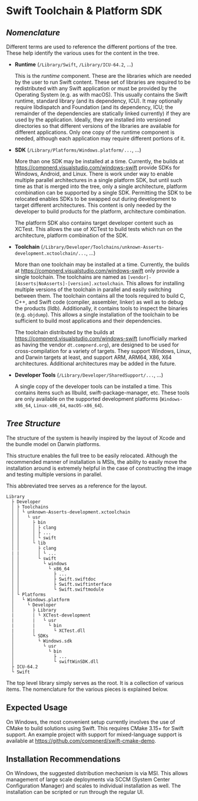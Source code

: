# Swift Toolchain & Platform SDK

## *Nomenclature*

Different terms are used to reference the different portions of the tree.  These help identify the various uses for the content in the tree.

- **Runtime** (`/Library/Swift`, `/Library/ICU-64.2`, ...)

  This is the *runtime* component.  These are the libraries which are needed by the user to run Swift content.  These set of libraries are required to be redistributed with any Swift application or must be provided by the Operating System (e.g. as with macOS).  This usually contains the Swift runtime, standard library (and its dependency, ICU).  It may optionally require libdispatch and Foundation (and its dependency, ICU; the remainder of the dependencies are statically linked currently) if they are used by the application.  Ideally, they are installed into versioned directories so that different versions of the libraries are available for different applications.  Only one copy of the runtime component is needed, although each application may require different portions of it.
  
- **SDK** (`/Library/Platforms/Windows.platform/...`, ...)

  More than one SDK may be installed at a time.  Currently, the builds at https://compnerd.visualstudio.com/windows-swift provide SDKs for Windows, Android, and Linux.  There is work under way to enable multiple parallel architectures in a single platform SDK, but until such time as that is merged into the tree, only a single architecture, platform combination can be supported by a single SDK.  Permitting the SDK to be relocated enables SDKs to be swapped out during development to target different architectures.  This content is only needed by the developer to build products for the platform, architecture combination.
  
  The platform SDK also contains target developer content such as XCTest.  This allows the use of XCTest to build tests which run on the architecture, platform combination of the SDK.
  
 - **Toolchain** (`/Library/Developer/Toolchains/unknown-Asserts-development.xctoolchain/...`, ...)
 
   More than one toolchain may be installed at a time.  Currently, the builds at https://compnerd.visualstudio.com/windows-swift only provide a single toolchain.  The toolchains are named as `[vendor]-[Asserts|NoAsserts]-[version].xctoolchain`.  This allows for installing multiple versions of the toolchain in parallel and easily switching between them.  The toolchain contains all the tools required to build C, C++, and Swift code (compiler, assembler, linker) as well as to debug the products (lldb).  Additionally, it contains tools to inspect the binaries (e.g. `objdump`).  This allows a single installation of the toolchain to be sufficient to build most applications and their dependencies.
  
   The toolchain distributed by the builds at https://compnerd.visualstudio.com/windows-swift (unofficially marked as having the vendor `dt.compnerd.org`), are designed to be used for cross-compilation for a variety of targets.  They support Windows, Linux, and Darwin targets at least, and support ARM, ARM64, X86, X64 architectures.  Additional architectures may be added in the future.

- **Developer Tools** (`/Library/Developer/SharedSupport/...`, ...)

   A single copy of the developer tools can be installed a time.  This contains items such as llbuild, swift-package-manager, etc.  These tools are only available on the supported development platforms (`Windows-x86_64`, `Linux-x86_64`, `macOS-x86_64`).

## *Tree Structure*

The structure of the system is heavily inspired by the layout of Xcode and the bundle model on Darwin platforms.

This structure enables the full tree to be easily relocated.  Although the recommended manner of installation is MSIs, the ability to easily move the installation around is extremely helpful in the case of constructing the image and testing multiple versions in parallel.

This abbreviated tree serves as a reference for the layout.

```
Library
  ├ Developer
  │ ├ Toolchains
  │ │ └ unknown-Asserts-development.xctoolchain
  │ │   └ usr
  │ │     ├ bin
  │ │     │ ├ clang
  │ │     │ ├ ...
  │ │     │ └ swift
  │ │     └ lib
  │ │       ├ clang
  | |       │ └ ...
  │ │       └ swift
  │ │         └ windows
  │ │           └ x86_64
  │ │             ├ ...
  │ │             ├ Swift.swiftdoc
  │ │             ├ Swift.swiftinterface
  │ │             └ Swift.swiftmodule
  │ └ Platforms
  │   └ Windows.platform
  │     └ Developer
  │       ├ Library
  |       | └ XCTest-development
  |       |   └ usr
  |       |     └ bin
  |       |       └ XCTest.dll
  │       └ SDKs
  │         └ Windows.sdk
  │           └ usr
  │             └ bin
  │               ├ ...
  │               └ swiftWinSDK.dll
  ├ ICU-64.2
  └ Swift
```

The top level library simply serves as the root.  It is a collection of various items.  The nomenclature for the various pieces is explained below.

## Expected Usage

On Windows, the most convenient setup currently involves the use of CMake to build solutions using Swift.  This requires CMake 3.15+ for Swift support.  An example project with support for mixed-language support is available at https://github.com/compnerd/swift-cmake-demo.

## Installation Recommendations

On Windows, the suggested distribution mechanism is via MSI.  This allows management of large scale deployments via SCCM (System Center Configuration Manager) and scales to individual installation as well.  The installation can be scripted or run through the regular UI.

